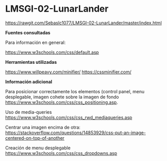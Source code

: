 # LMSGI-02-LunarLander

https://rawgit.com/Sebaslc1077/LMSGI-02-LunarLander/master/index.html

**Fuentes consultadas**

Para información en general:

https://www.w3schools.com/css/default.asp

**Herramientas utilizadas**

https://www.willpeavy.com/minifier/
https://cssminifier.com/


**Información adicional**

Para posicionar correctamente los elementos (control panel, menu desplegable, imagen cohete sobre la imagen de fondo
https://www.w3schools.com/css/css_positioning.asp.

Uso de media-queries
https://www.w3schools.com/css/css_rwd_mediaqueries.asp

Centrar una imagen encima de otra:
https://stackoverflow.com/questions/14853929/css-put-an-image-centered-on-top-of-another

Creación de menu desplegable
https://www.w3schools.com/css/css_dropdowns.asp

